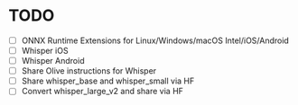 # TODO
- [ ] ONNX Runtime Extensions for Linux/Windows/macOS Intel/iOS/Android
- [ ] Whisper iOS
- [ ] Whisper Android
- [ ] Share Olive instructions for Whisper
- [ ] Share whisper_base and whisper_small via HF
- [ ] Convert whisper_large_v2 and share via HF
